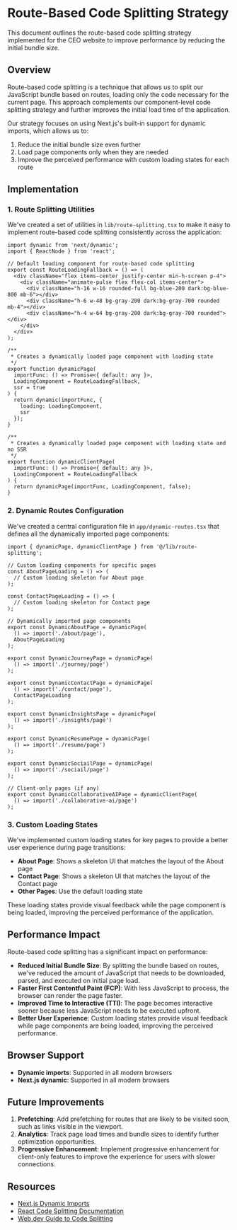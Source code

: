 # Route-Based Code Splitting Strategy

This document outlines the route-based code splitting strategy implemented for the CEO website to improve performance by reducing the initial bundle size.

## Overview

Route-based code splitting is a technique that allows us to split our JavaScript bundle based on routes, loading only the code necessary for the current page. This approach complements our component-level code splitting strategy and further improves the initial load time of the application.

Our strategy focuses on using Next.js's built-in support for dynamic imports, which allows us to:

1. Reduce the initial bundle size even further
2. Load page components only when they are needed
3. Improve the perceived performance with custom loading states for each route

## Implementation

### 1. Route Splitting Utilities

We've created a set of utilities in `lib/route-splitting.tsx` to make it easy to implement route-based code splitting consistently across the application:

```tsx
import dynamic from 'next/dynamic';
import { ReactNode } from 'react';

// Default loading component for route-based code splitting
export const RouteLoadingFallback = () => (
  <div className="flex items-center justify-center min-h-screen p-4">
    <div className="animate-pulse flex flex-col items-center">
      <div className="h-16 w-16 rounded-full bg-blue-200 dark:bg-blue-800 mb-6"></div>
      <div className="h-6 w-48 bg-gray-200 dark:bg-gray-700 rounded mb-4"></div>
      <div className="h-4 w-64 bg-gray-200 dark:bg-gray-700 rounded"></div>
    </div>
  </div>
);

/**
 * Creates a dynamically loaded page component with loading state
 */
export function dynamicPage(
  importFunc: () => Promise<{ default: any }>,
  LoadingComponent = RouteLoadingFallback,
  ssr = true
) {
  return dynamic(importFunc, {
    loading: LoadingComponent,
    ssr
  });
}

/**
 * Creates a dynamically loaded page component with loading state and no SSR
 */
export function dynamicClientPage(
  importFunc: () => Promise<{ default: any }>,
  LoadingComponent = RouteLoadingFallback
) {
  return dynamicPage(importFunc, LoadingComponent, false);
}
```

### 2. Dynamic Routes Configuration

We've created a central configuration file in `app/dynamic-routes.tsx` that defines all the dynamically imported page components:

```tsx
import { dynamicPage, dynamicClientPage } from '@/lib/route-splitting';

// Custom loading components for specific pages
const AboutPageLoading = () => (
  // Custom loading skeleton for About page
);

const ContactPageLoading = () => (
  // Custom loading skeleton for Contact page
);

// Dynamically imported page components
export const DynamicAboutPage = dynamicPage(
  () => import('./about/page'),
  AboutPageLoading
);

export const DynamicJourneyPage = dynamicPage(
  () => import('./journey/page')
);

export const DynamicContactPage = dynamicPage(
  () => import('./contact/page'),
  ContactPageLoading
);

export const DynamicInsightsPage = dynamicPage(
  () => import('./insights/page')
);

export const DynamicResumePage = dynamicPage(
  () => import('./resume/page')
);

export const DynamicSociailPage = dynamicPage(
  () => import('./sociail/page')
);

// Client-only pages (if any)
export const DynamicCollaborativeAIPage = dynamicClientPage(
  () => import('./collaborative-ai/page')
);
```

### 3. Custom Loading States

We've implemented custom loading states for key pages to provide a better user experience during page transitions:

- **About Page**: Shows a skeleton UI that matches the layout of the About page
- **Contact Page**: Shows a skeleton UI that matches the layout of the Contact page
- **Other Pages**: Use the default loading state

These loading states provide visual feedback while the page component is being loaded, improving the perceived performance of the application.

## Performance Impact

Route-based code splitting has a significant impact on performance:

- **Reduced Initial Bundle Size**: By splitting the bundle based on routes, we've reduced the amount of JavaScript that needs to be downloaded, parsed, and executed on initial page load.
- **Faster First Contentful Paint (FCP)**: With less JavaScript to process, the browser can render the page faster.
- **Improved Time to Interactive (TTI)**: The page becomes interactive sooner because less JavaScript needs to be executed upfront.
- **Better User Experience**: Custom loading states provide visual feedback while page components are being loaded, improving the perceived performance.

## Browser Support

- **Dynamic imports**: Supported in all modern browsers
- **Next.js dynamic**: Supported in all modern browsers

## Future Improvements

1. **Prefetching**: Add prefetching for routes that are likely to be visited soon, such as links visible in the viewport.
2. **Analytics**: Track page load times and bundle sizes to identify further optimization opportunities.
3. **Progressive Enhancement**: Implement progressive enhancement for client-only features to improve the experience for users with slower connections.

## Resources

- [Next.js Dynamic Imports](https://nextjs.org/docs/advanced-features/dynamic-import)
- [React Code Splitting Documentation](https://reactjs.org/docs/code-splitting.html)
- [Web.dev Guide to Code Splitting](https://web.dev/reduce-javascript-payloads-with-code-splitting/)

